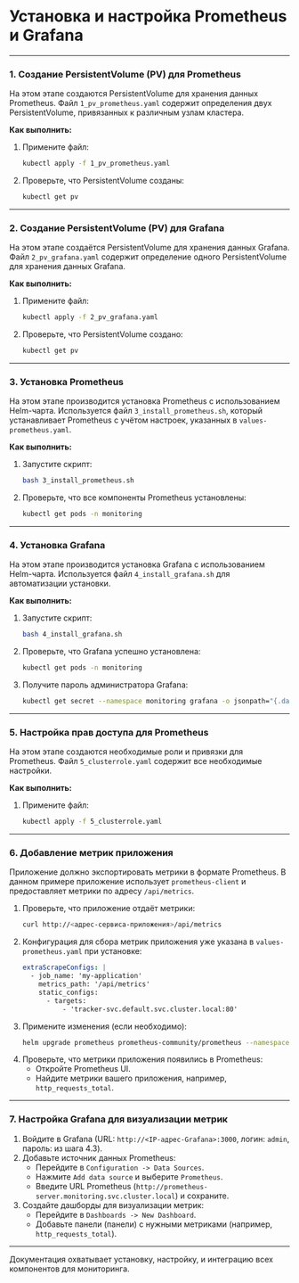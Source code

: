 # Установка и настройка Prometheus и Grafana

---

### 1. Создание PersistentVolume (PV) для Prometheus

На этом этапе создаются PersistentVolume для хранения данных Prometheus. Файл `1_pv_prometheus.yaml` содержит определения двух PersistentVolume, привязанных к различным узлам кластера.

**Как выполнить:**
1. Примените файл:
   ```bash
   kubectl apply -f 1_pv_prometheus.yaml
   ```
2. Проверьте, что PersistentVolume созданы:
   ```bash
   kubectl get pv
   ```

---

### 2. Создание PersistentVolume (PV) для Grafana

На этом этапе создаётся PersistentVolume для хранения данных Grafana. Файл `2_pv_grafana.yaml` содержит определение одного PersistentVolume для хранения данных Grafana.

**Как выполнить:**
1. Примените файл:
   ```bash
   kubectl apply -f 2_pv_grafana.yaml
   ```
2. Проверьте, что PersistentVolume создано:
   ```bash
   kubectl get pv
   ```

---

### 3. Установка Prometheus

На этом этапе производится установка Prometheus с использованием Helm-чарта. Используется файл `3_install_prometheus.sh`, который устанавливает Prometheus с учётом настроек, указанных в `values-prometheus.yaml`.

**Как выполнить:**
1. Запустите скрипт:
   ```bash
   bash 3_install_prometheus.sh
   ```
2. Проверьте, что все компоненты Prometheus установлены:
   ```bash
   kubectl get pods -n monitoring
   ```

---

### 4. Установка Grafana

На этом этапе производится установка Grafana с использованием Helm-чарта. Используется файл `4_install_grafana.sh` для автоматизации установки.

**Как выполнить:**
1. Запустите скрипт:
   ```bash
   bash 4_install_grafana.sh
   ```
2. Проверьте, что Grafana успешно установлена:
   ```bash
   kubectl get pods -n monitoring
   ```
3. Получите пароль администратора Grafana:
   ```bash
   kubectl get secret --namespace monitoring grafana -o jsonpath="{.data.admin-password}" | base64 --decode ; echo
   ```

---

### 5. Настройка прав доступа для Prometheus

На этом этапе создаются необходимые роли и привязки для Prometheus. Файл `5_clusterrole.yaml` содержит все необходимые настройки.

**Как выполнить:**
1. Примените файл:
   ```bash
   kubectl apply -f 5_clusterrole.yaml
   ```

---

### 6. Добавление метрик приложения

Приложение должно экспортировать метрики в формате Prometheus. В данном примере приложение использует `prometheus-client` и предоставляет метрики по адресу `/api/metrics`.

1. Проверьте, что приложение отдаёт метрики:
   ```bash
   curl http://<адрес-сервиса-приложения>/api/metrics
   ```
2. Конфигурация для сбора метрик приложения уже указана в `values-prometheus.yaml` при установке:
   ```yaml
   extraScrapeConfigs: |
     - job_name: 'my-application'
       metrics_path: '/api/metrics'
       static_configs:
         - targets:
             - 'tracker-svc.default.svc.cluster.local:80'
   ```
3. Примените изменения (если необходимо):
   ```bash
   helm upgrade prometheus prometheus-community/prometheus --namespace monitoring -f values-prometheus.yaml
   ```
4. Проверьте, что метрики приложения появились в Prometheus:
   - Откройте Prometheus UI.
   - Найдите метрики вашего приложения, например, `http_requests_total`.

---

### 7. Настройка Grafana для визуализации метрик

1. Войдите в Grafana (URL: `http://<IP-адрес-Grafana>:3000`, логин: `admin`, пароль: из шага 4.3).
2. Добавьте источник данных Prometheus:
   - Перейдите в `Configuration -> Data Sources`.
   - Нажмите `Add data source` и выберите `Prometheus`.
   - Введите URL Prometheus (`http://prometheus-server.monitoring.svc.cluster.local`) и сохраните.
3. Создайте дашборды для визуализации метрик:
   - Перейдите в `Dashboards -> New Dashboard`.
   - Добавьте панели (панели) с нужными метриками (например, `http_requests_total`).

---

Документация охватывает установку, настройку, и интеграцию всех компонентов для мониторинга.
